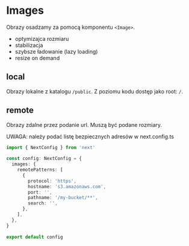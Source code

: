 # Images

Obrazy osadzamy za pomocą komponentu `<Image>`.

- optymizajca rozmiaru
- stabilizacja
- szybsze ładowanie (lazy loading)
- resize on demand

## local

Obrazy lokalne z katalogu `/public`.
Z poziomu kodu dostęp jako root: `/`.

## remote

Obrazy zdalne przez podanie url.
Muszą być podane rozmiary. 

UWAGA: należy podać listę bezpiecznych adresów w next.config.ts

```ts
import { NextConfig } from 'next'
 
const config: NextConfig = {
  images: {
    remotePatterns: [
      {
        protocol: 'https',
        hostname: 's3.amazonaws.com',
        port: '',
        pathname: '/my-bucket/**',
        search: '',
      },
    ],
  },
}
 
export default config
```


